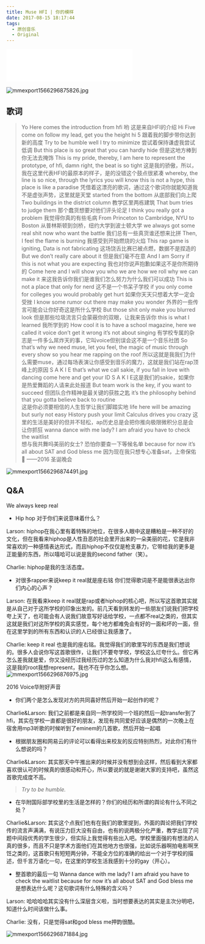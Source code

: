 ```yaml
---
title: Muse HFI | 你的模样
date: 2017-08-15 18:17:44
tags: 
  - 原创音乐
  - Original
---
```


<iframe frameborder="no" border="0" marginwidth="0" marginheight="0" width=330 height=86 src="//music.163.com/outchain/player?type=2&id=495033765&auto=1&height=66"></iframe>

![mmexport1566296875826.jpg](https://i.loli.net/2019/08/20/YdGtPTufeiR6c3w.jpg)

<!-- more -->

##  歌词
 >Yo Here comes the introduction from hfi 
哟 这是来自HFI的介绍
Hi Five come on follow my lead, get you the height 
hi 5 跟着我的脚步带你达到新的高度
Try to be humble well I try to minimize 
尝试着保持谦虚我尝试低调
But this place is so great that you can hardly hide 
但是这地方棒到你无法去掩饰
This is my pride, thereby, I am here to represent the prototype, of hfi, damn right, the beat is so tight
这是我的骄傲，所以，我在这里代表HFI的最原本的样子，是的没错这个鼓点很紧凑
whereby, the line is so nice, through the lyrics you will know this is not a hype, this place is like a paradise
凭借着这漂亮的歌词，通过这个歌词你就能知道我不是虚张声势，这里就是天堂
started from the bottom 
从底部我们向上爬
Two buildings in the district column
教学区里两栋建筑
That bum tries to judge them 
那个蠢货想要对他们评头论足
I think you really got a problem
我觉得你真的有些毛病
From Princeton to Cambridge, NYU to Boston 
从普林斯顿到剑桥，纽约大学到波士顿大学
we always got some real shit now who want the battle
我们总有一些真货谁还想来比拼
Then, I feel the flame is burning
我感受到开始燃烧的火焰
This rap game is igniting, Data is not fabricating 
这场饶舌比赛已被点燃，数据不是捏造的
But we don’t really care about it 
但是我们毫不在意
And I am Sorry if this is not what you are expecting
我也对你说声抱歉如果这不是你所期待的
Come here and I will show you   who we are    how we roll    why we can make it
来这我告诉你我们是谁我们怎么努力为什么我们可以成功
  This is not a place that only for nerd
这不是一个书呆子学校
if you only come for colleges you would probably get hurt
如果你天天只想着大学一定会受挫
I know some rumor out there may make you wonder
外界的一些传言可能会让你好奇这是所什么学校
But those shit only make you blurred look 
但是那些垃圾流言只会蒙蔽你的双眼，让我来告诉你
this is what I learned
我所学到的
How cool it is to have a school magazine, here we called it voice don’t get it wrong it’s not about singing 
有学校专属的杂志是一件多么屌炸天的事，它叫voice但别误会这不是一个音乐社团
So that’s why we need muse, let you feel, the magic of music through every show so you hear me rapping on the roof
所以这就是我我们为什么需要muse，通过每场表演让你感受到音乐的魔力，这就是我们站在rap顶峰上的原因
S A K I E that’s what we call sakie, if you fall in love with dancing come here and get your ID
S A K I E这是我们的sakie，如果你是热爱舞蹈的人请来此处报道
But team work is the key, if you want to succeed
但团队合作精神是最关键的获胜之匙
it’s the philosophy behind that you gotta believe back to routine  
这是你必须要相信的人生哲学让我们脚踏实地
life here will be amazing but surly not easy History push your limit Calculus drives you crazy 
这里的生活是美好的但并不轻松，ap历史总是会把你推向极限微积分总是会让你抓狂
wanna dance with me lady?  I am afraid you have to check the waitlist  
想与我共舞吗美丽的女士? 恐怕你要查一下等候名单
because for now it’s all about SAT and God bless me 
因为现在我只想专心准备sat，上帝保佑🙏
             ——2016 圣诞晚会

![mmexport1566296874491.jpg](https://i.loli.net/2019/08/20/35BZmEYC8sSdyhf.jpg)

## Q&A
We always keep real

 * Hip hop 对于你们来说意味着什么？

Larson: hiphop在我心里有着特殊的地位，在很多人眼中这是糟粕是一种不好的文化，但在我看来hiphop是人性丑恶的社会里开出来的一朵美丽的花，它是我非常喜欢的一种感情表达形式，而且hiphop不仅仅是枪支暴力，它带给我的更多是正能量的东西，所以嘻哈可以说是我的second father（笑）。

Charlie: hiphop是我的生活态度。

* 对很多rapper来说keep it real就是座右铭 你们觉得歌词是不是能很表达出你们内心的心声？

Larson: 在我看来keep it real就是rap或者hiphop的核心吧，所以写这首歌其实就是从自己对于这所学校的印象出发的。前几天看到转发的一些朋友们说我们把学校夸上天了，也可能会有人说我们故意写好话给学校，一点都不real之类的，但其实这就是我们对这所学校的真实感觉，每个地方都难免会有好的一面和坏的一面，但在这里学到的所有东西和认识的人已经很让我感激了。

Charlie:  keep it real 也是我的座右铭。我觉得我们的歌里写的东西是我们想说的。很多人会说你写这首歌很作，让我们不要夸学校，学校这么烂夸什么。但它再怎么差我就是爱，你又没经历过我经历过的怎么知道为什么我对hfi这么有感情，这是我的root我想represent，我也不在乎你怎么想。
![mmexport1566296876975.jpg](https://i.loli.net/2019/08/20/Kvnlt2Of47e9HiX.jpg)


2016 Voice华附好声音

 *  你们两个是怎么发现对方的共同喜好然后开始一起创作的呢？

Charlie&Larson: 我们之前都是来自同一所学校同一个班的然后一起transfer到了hfi，其实在学校一直都是很好的朋友，发现有共同爱好应该是偶然的一次晚上在宿舍用mp3听歌的时候听到了eminem的几首歌，然后开始一起唱


   * 根据朋友圈和网易云的评论可以看得出来校友的反应特别热烈，对此你们有什么想说的吗？

Charlie&Larson: 其实那天中午推出来的时候并没有想到会这样，然后看到大家都喜欢很认可的时候真的很感动和开心，所以要说的就是谢谢大家的支持吧，虽然这首歌完成度不高。



  > *Try to be humble.*




* 在华附国际部学校里的生活是怎样的？你们的经历和所谓的舆论有什么不同之处？

Charlie&Larson: 其实这个点我们也有在我们的歌里提到，外面的舆论把我们学校传的流言声满满，有说压力巨大没有自由，也有的说两极分化严重，教学出现了问题中间段优秀的学生很少，但实际上我觉得有些出入吧。学校里面强的有想法的人真的很多，而且不只是学术方面他们在其他地方也很强，比如说乐器啊拍电影啊烹饪之类的，这首歌只有短短两分钟，不能全方位的准确的给出一个对于学校的描述，但千言万语化一句，在这里的学校生活我感到十分的gay（开心）。

 * 整首歌的最后一句 Wanna dance with me lady? I am afraid you have to check the waitlist
because for now it’s all about SAT and God bless me 是想表达什么呢？这句歌词有什么特殊的含义吗？

Larson: 哈哈哈哈其实没有什么深层含义啦，当时想要表达的其实是主次分明吧，知道什么时间该做什么事。

Charlie: 没有，只是觉得sat和god bless me押韵很酷。

![mmexport1566296871884.jpg ](https://i.loli.net/2019/08/20/ImhdDP5XQ3NjoTU.jpg)

